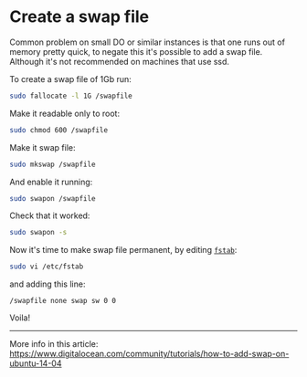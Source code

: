 # Create a swap file


Common problem on small DO or similar instances is that one runs out of memory pretty quick, to negate this it's possible to add a swap file. Although it's not recommended on machines that use ssd.

To create a swap file of 1Gb run:

```sh
sudo fallocate -l 1G /swapfile
```

Make it readable only to root:

```sh
sudo chmod 600 /swapfile
```

Make it swap file:

```sh
sudo mkswap /swapfile
```

And enable it running:

```sh
sudo swapon /swapfile
```

Check that it worked:

```sh
sudo swapon -s
```

Now it's time to make swap file permanent, by editing [`fstab`](https://help.ubuntu.com/community/Fstab):

```sh
sudo vi /etc/fstab
```

and adding this line:

```
/swapfile none swap sw 0 0
```

Voila!

---

More info in this article: https://www.digitalocean.com/community/tutorials/how-to-add-swap-on-ubuntu-14-04

